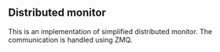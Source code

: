 ## Distributed monitor

This is an implementation of simplified distributed monitor. The communication is handled using ZMQ.